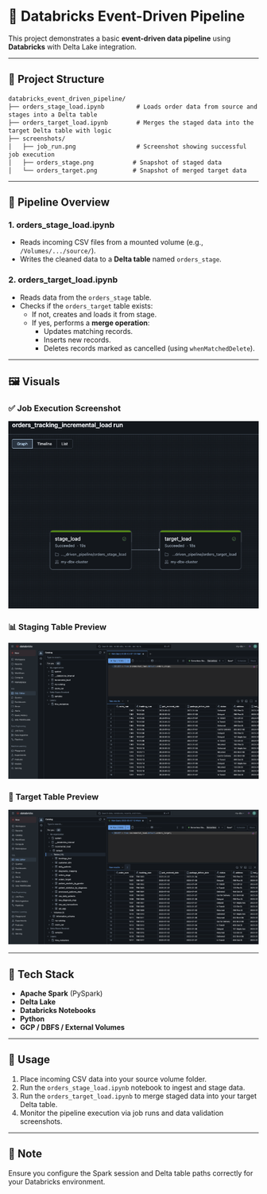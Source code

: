 
# 🧪 Databricks Event-Driven Pipeline

This project demonstrates a basic **event-driven data pipeline** using **Databricks** with Delta Lake integration.

---

## 📂 Project Structure

```
databricks_event_driven_pipeline/
├── orders_stage_load.ipynb         # Loads order data from source and stages into a Delta table
├── orders_target_load.ipynb        # Merges the staged data into the target Delta table with logic
├── screenshots/
│   ├── job_run.png                 # Screenshot showing successful job execution
│   ├── orders_stage.png           # Snapshot of staged data
│   └── orders_target.png          # Snapshot of merged target data
```

---

## 🚀 Pipeline Overview

### 1. **orders_stage_load.ipynb**
- Reads incoming CSV files from a mounted volume (e.g., `/Volumes/.../source/`).
- Writes the cleaned data to a **Delta table** named `orders_stage`.

### 2. **orders_target_load.ipynb**
- Reads data from the `orders_stage` table.
- Checks if the `orders_target` table exists:
  - If not, creates and loads it from stage.
  - If yes, performs a **merge operation**:
    - Updates matching records.
    - Inserts new records.
    - Deletes records marked as cancelled (using `whenMatchedDelete`).

---

## 🖼️ Visuals

### ✅ Job Execution Screenshot
![Job Run](./screenshots/job_run.png)

### 📊 Staging Table Preview
![Orders Stage](./screenshots/orders_stage.png)

### 🧾 Target Table Preview
![Orders Target](./screenshots/orders_target.png)

---

## 🧰 Tech Stack

- **Apache Spark** (PySpark)
- **Delta Lake**
- **Databricks Notebooks**
- **Python**
- **GCP / DBFS / External Volumes**

---

## 📌 Usage

1. Place incoming CSV data into your source volume folder.
2. Run the `orders_stage_load.ipynb` notebook to ingest and stage data.
3. Run the `orders_target_load.ipynb` to merge staged data into your target Delta table.
4. Monitor the pipeline execution via job runs and data validation screenshots.

---

## 📝 Note

Ensure you configure the Spark session and Delta table paths correctly for your Databricks environment.
